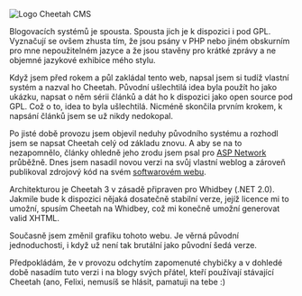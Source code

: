 <!-- dcterms:identifier = riderweblog#154 -->
<!-- dcterms:title = Další blogovací systém pod GPL -->
<!-- dcterms:abstract = Po roce vývoje je .NET systém Cheetah uvolněn pro širokou veřejnost -->
<!-- np9:categoryId = 1 -->
<!-- x4w:category = Koně -->
<!-- np9:authorId = 1 -->
<!-- np9:authorEmail = michal.valasek@altairis.cz -->
<!-- dcterms:creator = Michal Altair Valášek -->
<!-- dcterms:created = 2004-06-21T08:46:41.687+02:00 -->
<!-- dcterms:date = 2004-06-21T08:46:41.687+02:00 -->

![Logo Cheetah CMS](https://www.cdn.altairis.cz/Blog/cheetah.png)

Blogovacích systémů je spousta. Spousta jich je k dispozici i pod GPL. Vyznačují se ovšem zhusta tím, že jsou psány v PHP nebo jiném obskurním pro mne nepoužitelném jazyce a že jsou stavěny pro krátké zprávy a ne objemné jazykové exhibice mého stylu.

Když jsem před rokem a půl zakládal tento web, napsal jsem si tudíž vlastní systém a nazval ho Cheetah. Původní ušlechtilá idea byla použít ho jako ukázku, napsat o něm sérii článků a dát ho k dispozici jako open source pod GPL. Což o to, idea to byla ušlechtilá. Nicméně skončila prvním krokem, k napsání článků jsem se už nikdy nedokopal.

Po jisté době provozu jsem objevil neduhy původního systému a rozhodl jsem se napsat Cheetah celý od základu znovu. A aby se na to nezapomnělo, články ohledně jeho zrodu jsem psal pro [ASP Network](http://www.aspnetwork.cz/) průběžně. Dnes jsem nasadil novou verzi na svůj vlastní weblog a zároveň publikoval zdrojový kód na svém [softwarovém webu](http://software.altaircom.net/software/cheetah.aspx).

Architekturou je Cheetah 3 v zásadě připraven pro Whidbey (.NET 2.0). Jakmile bude k dispozici nějaká dosatečně stabilní verze, jejíž licence mi to umožní, spusím Cheetah na Whidbey, což mi konečně umožní generovat valid XHTML.

Současně jsem změnil grafiku tohoto webu. Je věrná původní jednoduchosti, i když už není tak brutální jako původní šedá verze.

Předpokládám, že v provozu odchytím zapomenuté chybičky a v dohledé době nasadím tuto verzi i na blogy svých přátel, kteří používají stávající Cheetah (ano, Felixi, nemusíš se hlásit, pamatuji na tebe :)